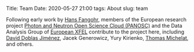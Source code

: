 Title: Team
Date: 2020-05-27 21:00
tags: About
slug: team

Following early work by [Hans Fangohr](http://fangohr.github.io), members of the
European research project [Photon and Neutron Open Science Cloud
(PANOSC)](http://panosc.eu) and the Data Analysis Group of [European
XFEL](https://xfel.eu) contribute to the project here, including [David Doblas
Jiménez](https://git.elnota.space/daviddoji/), Jacek Generowicz, Yury Kirienko,
[Thomas Michelat](https://github.com/tmichela), and others.



